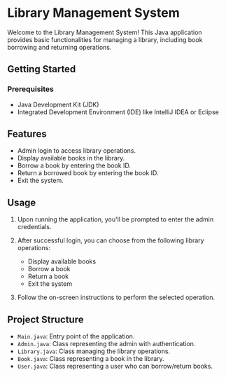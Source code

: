 # Library Management System

Welcome to the Library Management System! This Java application provides basic functionalities for managing a library, including book borrowing and returning operations.

## Getting Started

### Prerequisites
- Java Development Kit (JDK)
- Integrated Development Environment (IDE) like IntelliJ IDEA or Eclipse

## Features

- Admin login to access library operations.
- Display available books in the library.
- Borrow a book by entering the book ID.
- Return a borrowed book by entering the book ID.
- Exit the system.

## Usage

1. Upon running the application, you'll be prompted to enter the admin credentials.

2. After successful login, you can choose from the following library operations:
    - Display available books
    - Borrow a book
    - Return a book
    - Exit the system

3. Follow the on-screen instructions to perform the selected operation.

## Project Structure

- `Main.java`: Entry point of the application.
- `Admin.java`: Class representing the admin with authentication.
- `Library.java`: Class managing the library operations.
- `Book.java`: Class representing a book in the library.
- `User.java`: Class representing a user who can borrow/return books.


